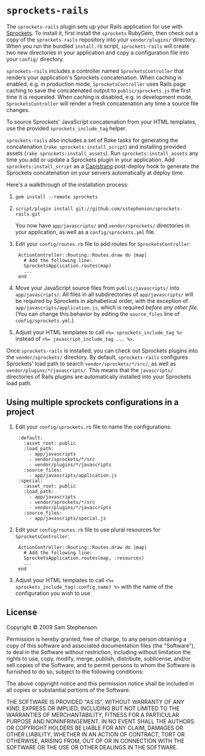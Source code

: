 `sprockets-rails`
=================

The `sprockets-rails` plugin sets up your Rails application for use with [Sprockets](http://github.com/sstephenson/sprockets). To install it, first install the `sprockets` RubyGem, then check out a copy of the `sprockets-rails` repository into your `vendor/plugins/` directory. When you run the bundled `install.rb` script, `sprockets-rails` will create two new directories in your application and copy a configuration file into your `config/` directory.

`sprockets-rails` includes a controller named `SprocketsController` that renders your application's Sprockets concatenation. When caching is enabled, e.g. in production mode, `SprocketsController` uses Rails page caching to save the concatenated output to `public/sprockets.js` the first time it is requested. When caching is disabled, e.g. in development mode, `SprocketsController` will render a fresh concatenation any time a source file changes.

To source Sprockets' JavaScript concatenation from your HTML templates, use the provided `sprockets_include_tag` helper.

`sprockets-rails` also includes a set of Rake tasks for generating the concatenation (`rake sprockets:install_script`) and installing provided assets (`rake sprockets:install_assets`). Run `sprockets:install_assets` any time you add or update a Sprockets plugin in your application. Add `sprockets:install_script` as a [Capistrano](http://www.capify.org/) post-deploy hook to generate the Sprockets concatenation on your servers automatically at deploy time.

Here's a walkthrough of the installation process:

1. `gem install --remote sprockets`

2. `script/plugin install git://github.com/sstephenson/sprockets-rails.git`

    You now have `app/javascripts/` and `vendor/sprockets/` directories in your application, as well as a `config/sprockets.yml` file.

3. Edit your `config/routes.rb` file to add routes for `SprocketsController`:

        ActionController::Routing::Routes.draw do |map|
          # Add the following line:
          SprocketsApplication.routes(map) 
          ...
        end

4. Move your JavaScript source files from `public/javascripts/` into `app/javascripts/`. All files in all subdirectories of `app/javascripts/` will be required by Sprockets in alphabetical order, with the exception of `app/javascripts/application.js`, which is required _before any other file_. (You can change this behavior by editing the `source_files` line of `config/sprockets.yml`.)

5. Adjust your HTML templates to call `<%= sprockets_include_tag %>` instead of `<%= javascript_include_tag ... %>`.

Once `sprockets-rails` is installed, you can check out Sprockets plugins into the `vendor/sprockets/` directory. By default, `sprockets-rails` configures Sprockets' load path to search `vendor/sprockets/*/src/`, as well as `vendor/plugins/*/javascripts/`. This means that the `javascripts/` directories of Rails plugins are automatically installed into your Sprockets load path.

## Using multiple sprockets configurations in a project

1. Edit your `config/sprockets.rb` file to name the configurations:

        :default:
          :asset_root: public
          :load_path:
            - app/javascripts
            - vendor/sprockets/*/src
            - vendor/plugins/*/javascripts
          :source_files:
            - app/javascripts/application.js
        :special:
          :asset_root: public
          :load_path:
            - app/javascripts
            - vendor/sprockets/*/src
            - vendor/plugins/*/javascripts
          :source_files:
            - app/javascripts/special.js

2. Edit your `config/routes.rb` file to use plural resources for `SprocketsController`:

        ActionController::Routing::Routes.draw do |map|
          # Add the following line:
          SprocketsApplication.routes(map, :resources)
          ...
        end

3. Adjust your HTML templates to call `<%= sprockets_include_tag(:config_name) %>` with the name of the configuration you wish to use.

## License

Copyright &copy; 2009 Sam Stephenson.

Permission is hereby granted, free of charge, to any person obtaining a copy of this software and associated documentation files (the "Software"), to deal in the Software without restriction, including without limitation the rights to use, copy, modify, merge, publish, distribute, sublicense, and/or sell copies of the Software, and to permit persons to whom the Software is furnished to do so, subject to the following conditions:

The above copyright notice and this permission notice shall be included in all copies or substantial portions of the Software.

THE SOFTWARE IS PROVIDED "AS IS", WITHOUT WARRANTY OF ANY KIND, EXPRESS OR IMPLIED, INCLUDING BUT NOT LIMITED TO THE WARRANTIES OF MERCHANTABILITY, FITNESS FOR A PARTICULAR PURPOSE AND NONINFRINGEMENT. IN NO EVENT SHALL THE AUTHORS OR COPYRIGHT HOLDERS BE LIABLE FOR ANY CLAIM, DAMAGES OR OTHER LIABILITY, WHETHER IN AN ACTION OF CONTRACT, TORT OR OTHERWISE, ARISING FROM, OUT OF OR IN CONNECTION WITH THE SOFTWARE OR THE USE OR OTHER DEALINGS IN THE SOFTWARE.
